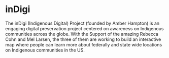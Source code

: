# inDigi
The inDigi (Indigenous Digital) Project (founded by Amber Hampton) is an engaging digital preservation project centered on awareness on Indigenous communities across the globe. With the Support of the amazing Rebecca Cohn and Mel Larsen, the three of them are working to build an interactive map where people can learn more about federally and state wide locations on Indigenous communities in the US.
